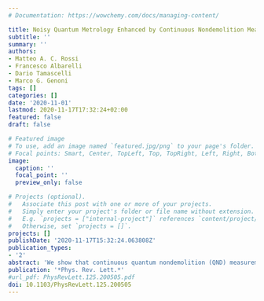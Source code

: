 ```yaml
---
# Documentation: https://wowchemy.com/docs/managing-content/

title: Noisy Quantum Metrology Enhanced by Continuous Nondemolition Measurement
subtitle: ''
summary: ''
authors:
- Matteo A. C. Rossi
- Francesco Albarelli
- Dario Tamascelli
- Marco G. Genoni
tags: []
categories: []
date: '2020-11-01'
lastmod: 2020-11-17T17:32:24+02:00
featured: false
draft: false

# Featured image
# To use, add an image named `featured.jpg/png` to your page's folder.
# Focal points: Smart, Center, TopLeft, Top, TopRight, Left, Right, BottomLeft, Bottom, BottomRight.
image:
  caption: ''
  focal_point: ''
  preview_only: false

# Projects (optional).
#   Associate this post with one or more of your projects.
#   Simply enter your project's folder or file name without extension.
#   E.g. `projects = ["internal-project"]` references `content/project/deep-learning/index.md`.
#   Otherwise, set `projects = []`.
projects: []
publishDate: '2020-11-17T15:32:24.063808Z'
publication_types:
- '2'
abstract: 'We show that continuous quantum nondemolition (QND) measurement of an atomic ensemble is able to improve the precision of frequency estimation even in the presence of independent dephasing acting on each atom. We numerically simulate the dynamics of an ensemble with up to N = 150 atoms initially prepared in a (classical) spin coherent state, and we show that, thanks to the spin squeezing dynamically generated by the measurement, the information obtainable from the continuous photocurrent scales superclassically with respect to the number of atoms N. We provide evidence that such superclassical scaling holds for different values of dephasing and monitoring efficiency. We moreover calculate the extra information obtainable via a final strong measurement on the conditional states generated during the dynamics and show that the corresponding ultimate limit is nearly achieved via a projective measurement of the spin-squeezed collective spin operator. We also briefly discuss the difference between our protocol and standard estimation schemes, where the state preparation time is neglected.'
publication: '*Phys. Rev. Lett.*'
#url_pdf: PhysRevLett.125.200505.pdf
doi: 10.1103/PhysRevLett.125.200505
---
```

